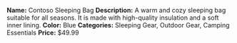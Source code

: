 **Name:** Contoso Sleeping Bag
**Description:** A warm and cozy sleeping bag suitable for all seasons. It is made with high-quality insulation and a soft inner lining.
**Color:** Blue
**Categories:** Sleeping Gear, Outdoor Gear, Camping Essentials
**Price:** $49.99